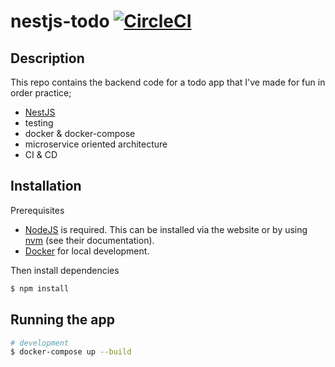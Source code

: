 # nestjs-todo [![CircleCI](https://circleci.com/gh/AndrewCathcart/nestjs-todo.svg?style=svg)](https://app.circleci.com/pipelines/github/AndrewCathcart/nestjs-todo)

## Description

This repo contains the backend code for a todo app that I've made for fun in order practice;

- [NestJS](https://github.com/nestjs/nest)
- testing
- docker & docker-compose
- microservice oriented architecture
- CI & CD

## Installation

Prerequisites

- [NodeJS](https://nodejs.org/en/) is required. This can be installed via the website or by using [nvm](https://github.com/nvm-sh/nvm) (see their documentation).
- [Docker](https://docs.docker.com/install/) for local development.

Then install dependencies

```bash
$ npm install
```

## Running the app

```bash
# development
$ docker-compose up --build
```
